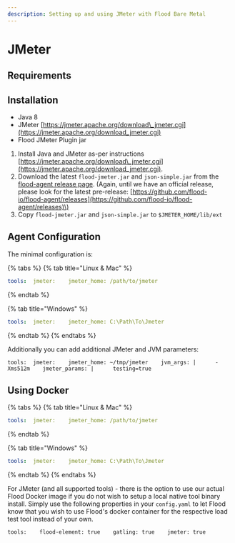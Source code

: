 ```yaml
---
description: Setting up and using JMeter with Flood Bare Metal
---
```


# JMeter

## Requirements

## Installation

* Java 8
* JMeter [https://jmeter.apache.org/download\_jmeter.cgi](https://jmeter.apache.org/download_jmeter.cgi)
* Flood JMeter Plugin jar

1. Install Java and JMeter as-per instructions  [https://jmeter.apache.org/download\_jmeter.cgi](https://jmeter.apache.org/download_jmeter.cgi).
2. Download the latest `flood-jmeter.jar` and `json-simple.jar` from the [flood-agent release page](https://github.com/flood-io/flood-agent/releases/latest).  \(Again, until we have an official release, please look for the latest pre-release: [https://github.com/flood-io/flood-agent/releases](https://github.com/flood-io/flood-agent/releases)\) 
3. Copy `flood-jmeter.jar` and `json-simple.jar` to `$JMETER_HOME/lib/ext`

## Agent Configuration

The minimal configuration is:

{% tabs %}
{% tab title="Linux & Mac" %}
```yaml
tools:  jmeter:    jmeter_home: /path/to/jmeter
```
{% endtab %}

{% tab title="Windows" %}
```yaml
tools:  jmeter:    jmeter_home: C:\Path\To\Jmeter
```
{% endtab %}
{% endtabs %}

Additionally you can add additional JMeter and JVM parameters:

```text
tools:  jmeter:    jmeter_home: ~/tmp/jmeter    jvm_args: |      -Xms512m    jmeter_params: |      testing=true
```

## Using Docker

{% tabs %}
{% tab title="Linux & Mac" %}
```yaml
tools:  jmeter:    jmeter_home: /path/to/jmeter
```
{% endtab %}

{% tab title="Windows" %}
```yaml
tools:  jmeter:    jmeter_home: C:\Path\To\Jmeter
```
{% endtab %}
{% endtabs %}

For JMeter \(and all supported tools\) - there is the option to use our actual Flood Docker image if you do not wish to setup a local native tool binary install. Simply use the following properties in your `config.yaml` to let Flood know that you wish to use Flood's docker container for the respective load test tool instead of your own.

```text
tools:    flood-element: true    gatling: true    jmeter: true
```





